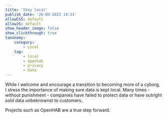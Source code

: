 ```yaml
---
title: 'Stay local'
publish_date: '26-03-2023 14:13'
allowCSS: default
allowJS: default
show_header_image: false
show_clickthrough: true
taxonomy:
    category:
        - Local
    tag:
        - local
        - openhab
        - privacy
        - data
---
```


While I welcome and encourage a transition to becoming more of a cyborg, I stress the importance of making sure data is kept local. Many times - without punishment - companies have failed to protect data or have outright sold data unbeknownst to customers. 

Projects such as OpenHAB are a true step forward.